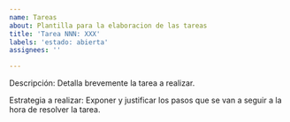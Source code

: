 ```yaml
---
name: Tareas
about: Plantilla para la elaboracion de las tareas
title: 'Tarea NNN: XXX'
labels: 'estado: abierta'
assignees: ''

---
```


Descripción:
Detalla brevemente la tarea a realizar.

Estrategia a realizar:
Exponer y justificar los pasos que se van a seguir a la hora de resolver la tarea.
